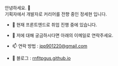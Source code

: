 안녕하세요. 👋 <br>
기획자에서 개발자로 커리어를 전향 중인 정세현 입니다. <br>

- 🔭 현재 프론트엔드로 취업 진행 중에 있습니다.

- 💬 저에 대해 궁금하시다면 아래의 이메일로 연락주세요.

- 📫 연락 방법 : jpp901220@gmail.com
- 📝 블로그 : [rnfltpgus.github.io](https://rnfltpgus.github.io/)
